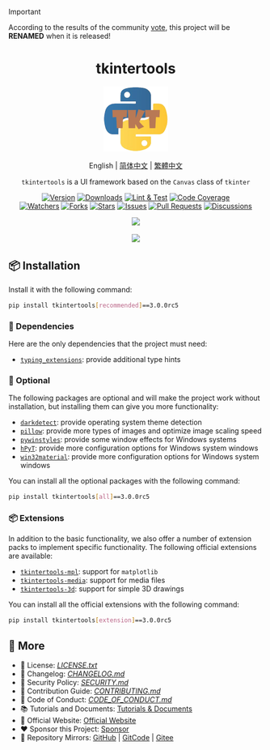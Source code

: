 > [!IMPORTANT]  
> According to the results of the community [vote](https://github.com/Xiaokang2022/tkintertools/discussions/41), this project will be **RENAMED** when it is released!

<h1 align="center">tkintertools</h1>

<p align="center"><img src="docs/logo.png" alt="Logo" title="Logo" /></p>

<p align="center">English | <a href="README.zh_CN.md">简体中文</a> | <a href="README.zh_TW.md">繁體中文</a></p>

<p align="center">
<code>tkintertools</code> is a UI framework based on the <code>Canvas</code> class of <code>tkinter</code>
</p>

<p align="center">
<a href="https://github.com/Xiaokang2022/tkintertools/releases"><img src="https://custom-icon-badges.demolab.com/github/v/release/Xiaokang2022/tkintertools?logo=tag&label=Version" alt="Version" title="Version" /></a>
<a href="https://pypistats.org/packages/tkintertools"><img src="https://custom-icon-badges.demolab.com/pypi/dm/tkintertools?logo=download&label=Downloads" alt="Downloads" title="Downloads" /></a>
<a href="https://github.com/Xiaokang2022/tkintertools/actions"><img src="https://custom-icon-badges.demolab.com/github/actions/workflow/status/Xiaokang2022/tkintertools/python-package.yml?logo=play&label=Lint%20%26%20Test" alt="Lint & Test" title="Lint & Test"/></a>
<a href="https://codecov.io/gh/Xiaokang2022/tkintertools"><img src="https://img.shields.io/codecov/c/github/Xiaokang2022/tkintertools?logoColor=white&logo=codecov&label=Code Coverage" alt="Code Coverage" title="Code Coverage"></a>
<br/>
<a href="https://github.com/Xiaokang2022/tkintertools/watchers"><img src="https://custom-icon-badges.demolab.com/github/watchers/Xiaokang2022/tkintertools?style=flat&logo=eye&label=Watchers" alt="Watchers" title="Watchers" /></a>
<a href="https://github.com/Xiaokang2022/tkintertools/forks"><img src="https://custom-icon-badges.demolab.com/github/forks/Xiaokang2022/tkintertools?style=flat&logo=repo-forked&label=Forks" alt="Forks" title="Forks" /></a>
<a href="https://github.com/Xiaokang2022/tkintertools/stargazers"><img src="https://custom-icon-badges.demolab.com/github/stars/Xiaokang2022/tkintertools?color=gold&style=flat&logo=star&label=Stars" alt="Stars" title="Stars" /></a>
<a href="https://github.com/Xiaokang2022/tkintertools/issues"><img src="https://custom-icon-badges.demolab.com/github/issues/Xiaokang2022/tkintertools?logo=issue-opened&label=Issues" alt="Issues" title="Issues" /></a>
<a href="https://github.com/Xiaokang2022/tkintertools/pulls"><img src="https://custom-icon-badges.demolab.com/github/issues-pr/Xiaokang2022/tkintertools?logo=git-pull-request&label=Pull%20Requests" alt="Pull Requests" title="Pull Requests" /></a>
<a href="https://github.com/Xiaokang2022/tkintertools/discussions"><img src="https://custom-icon-badges.demolab.com/github/discussions/Xiaokang2022/tkintertools?logo=comment-discussion&label=Discussions" alt="Discussions" title="Discussions" /></a>
</p>

<p align="center">
<a href="https://github.com/Xiaokang2022/tkintertools/pulse"><img src="https://repobeats.axiom.co/api/embed/ab8fae686a5a96f91fa71c40c53c189310924f5e.svg" /></a>
</p>

<p align="center">
    <a href="https://star-history.com/#Xiaokang2022/tkintertools&Date">
        <picture>
            <source media="(prefers-color-scheme: dark)" srcset="https://api.star-history.com/svg?repos=Xiaokang2022/tkintertools&type=Date&theme=dark" />
            <source media="(prefers-color-scheme: light)" srcset="https://api.star-history.com/svg?repos=Xiaokang2022/tkintertools&type=Date" />
            <img src="https://api.star-history.com/svg?repos=Xiaokang2022/tkintertools&type=Date" />
        </picture>
    </a>
</p>

## 📦 Installation

Install it with the following command:

```bash
pip install tkintertools[recommended]==3.0.0rc5
```

### 📌 Dependencies

Here are the only dependencies that the project must need:

* [`typing_extensions`](https://github.com/python/typing_extensions): provide additional type hints

### 🎨 Optional

The following packages are optional and will make the project work without installation, but installing them can give you more functionality:

* [`darkdetect`](https://github.com/albertosottile/darkdetect): provide operating system theme detection
* [`pillow`](https://github.com/python-pillow/Pillow): provide more types of images and optimize image scaling speed
* [`pywinstyles`](https://github.com/Akascape/py-window-styles): provide some window effects for Windows systems
* [`hPyT`](https://github.com/Zingzy/hPyT): provide more configuration options for Windows system windows
* [`win32material`](https://github.com/littlewhitecloud/win32style): provide more configuration options for Windows system windows

You can install all the optional packages with the following command:

```bash
pip install tkintertools[all]==3.0.0rc5
```

### 📦 Extensions

In addition to the basic functionality, we also offer a number of extension packs to implement specific functionality. The following official extensions are available:

* [`tkintertools-mpl`](https://github.com/Xiaokang2022/tkintertools-mpl): support for `matplotlib`
* [`tkintertools-media`](https://github.com/Xiaokang2022/tkintertools-media): support for media files
* [`tkintertools-3d`](https://github.com/Xiaokang2022/tkintertools-3d): support for simple 3D drawings

You can install all the official extensions with the following command:

```bash
pip install tkintertools[extension]==3.0.0rc5
```

## 👀 More

* 📑 License: [*LICENSE.txt*](LICENSE.txt)
* 📘 Changelog: [*CHANGELOG.md*](CHANGELOG.md)
* 📕 Security Policy: [*SECURITY.md*](SECURITY.md)
* 📗 Contribution Guide: [*CONTRIBUTING.md*](CONTRIBUTING.md)
* 📙 Code of Conduct: [*CODE_OF_CONDUCT.md*](CODE_OF_CONDUCT.md)
* 📚 Tutorials and Documents: [Tutorials & Documents](https://xiaokang2022.github.io/tkintertools-docs/)
* 🎉 Official Website: [Official Website](https://xiaokang2022.github.io/tkintertools/)
* ❤️ Sponsor this Project: [Sponsor](https://xiaokang2022.github.io/tkintertools/Sponsor/)
* 🚀 Repository Mirrors:
[GitHub](https://github.com/Xiaokang2022/tkintertools) |
[GitCode](https://gitcode.com/Xiaokang2022/tkintertools) |
[Gitee](https://gitee.com/Xiaokang2022/tkintertools)
